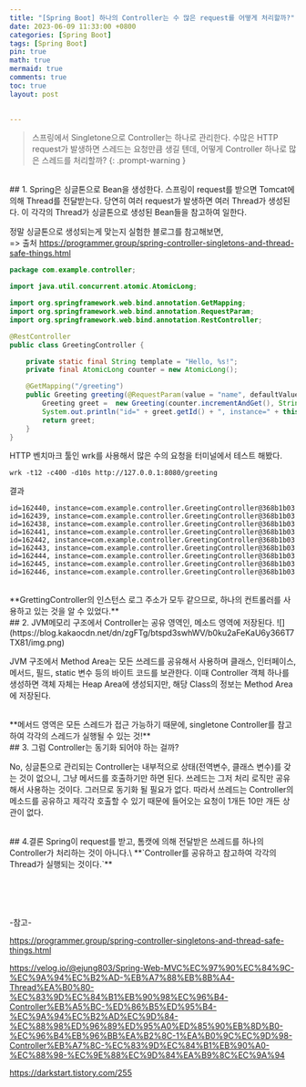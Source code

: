 ```yaml
---
title: "[Spring Boot] 하나의 Controller는 수 많은 request를 어떻게 처리할까?"
date: 2023-06-09 11:33:00 +0800
categories: [Spring Boot]
tags: [Spring Boot]
pin: true
math: true
mermaid: true
comments: true
toc: true
layout: post

  
---
```

> 스프링에서 Singletone으로 Controller는 하나로 관리한다. 수많은 HTTP request가 발생하면 스레드는 요청만큼 생길 텐데, 어떻게 Controller 하나로 많은 스레드를 처리할까?
{: .prompt-warning }


<br>
## 1. Spring은 싱글톤으로 Bean을 생성한다.
스프링이 request를 받으면 Tomcat에 의해 Thread를 전달받는다. 당연히 여러 request가 발생하면 여러 Thread가 생성된다. 이 각각의 Thread가 싱글톤으로 생성된 Bean들을 참고하여 일한다.

정말 싱글톤으로 생성되는게 맞는지 실험한 블로그를 참고해보면,\
=> 출처
<https://programmer.group/spring-controller-singletons-and-thread-safe-things.html>

```java
package com.example.controller;

import java.util.concurrent.atomic.AtomicLong;

import org.springframework.web.bind.annotation.GetMapping;
import org.springframework.web.bind.annotation.RequestParam;
import org.springframework.web.bind.annotation.RestController;

@RestController
public class GreetingController {

    private static final String template = "Hello, %s!";
    private final AtomicLong counter = new AtomicLong();

    @GetMapping("/greeting")
    public Greeting greeting(@RequestParam(value = "name", defaultValue = "World") String name) {
        Greeting greet =  new Greeting(counter.incrementAndGet(), String.format(template, name));
        System.out.println("id=" + greet.getId() + ", instance=" + this);
        return greet;
    }
}
```
HTTP 벤치마크 툴인 wrk를 사용해서 많은 수의 요청을 터미널에서 테스트 해봤다.
```terminal
wrk -t12 -c400 -d10s http://127.0.0.1:8080/greeting
```
결과
```log
id=162440, instance=com.example.controller.GreetingController@368b1b03
id=162439, instance=com.example.controller.GreetingController@368b1b03
id=162438, instance=com.example.controller.GreetingController@368b1b03
id=162441, instance=com.example.controller.GreetingController@368b1b03
id=162442, instance=com.example.controller.GreetingController@368b1b03
id=162443, instance=com.example.controller.GreetingController@368b1b03
id=162444, instance=com.example.controller.GreetingController@368b1b03
id=162445, instance=com.example.controller.GreetingController@368b1b03
id=162446, instance=com.example.controller.GreetingController@368b1b03
```

<br>
**GrettingController의 인스턴스 로그 주소가 모두 같으므로, 하나의 컨트롤러를 사용하고 있는 것을 알 수 있었다.**

<br>
## 2. JVM메모리 구조에서 Controller는 공유 영역인, 메소드 영역에 저장된다.
![](https://blog.kakaocdn.net/dn/zgFTg/btspd3swhWV/b0ku2aFeKaU6y366T7TX81/img.png)

JVM 구조에서 Method Area는 모든 쓰레드를 공유해서 사용하며 클래스, 인터페이스, 메서드, 필드, static 변수 등의 바이트 코드를 보관한다. 이때 Controller 객체 하나를 생성하면 객체 자체는 Heap Area에 생성되지만, 해당 Class의 정보는 Method Area에 저장된다.

<br>
**메서드 영역은 모든 스레드가 접근 가능하기 때문에, singletone Controller를 참고하여 각각의 스레드가 실행될 수 있는 것!**

<br>
## 3. 그럼 Controller는 동기화 되어야 하는 걸까?

No, 싱글톤으로 관리되는 Controller는 내부적으로 상태(전역변수, 클래스 변수)를 갖는 것이 없으니, 그냥 메서드를 호출하기만 하면 된다. 쓰레드는 그저 처리 로직만 공유해서 사용하는 것이다. 그러므로 동기화 될 필요가 없다. 따라서 쓰레드는 Controller의 메소드를 공유하고 제각각 호출할 수 있기 때문에 들어오는 요청이 1개든 10만 개든 상관이 없다.

<br>
## 4.결론
Spring이 request를 받고, 톰캣에 의해 전달받은 쓰레드를 하나의 Controller가 처리하는 것이 아니다.\
 **`Controller를 공유하고 참고하여 각각의 Thread가 실행되는 것이다.`**

<br>
<br>
<br>
<br>
<br>

-참고-

<https://programmer.group/spring-controller-singletons-and-thread-safe-things.html>

<https://velog.io/@ejung803/Spring-Web-MVC%EC%97%90%EC%84%9C-%EC%9A%94%EC%B2%AD-%EB%A7%88%EB%8B%A4-Thread%EA%B0%80-%EC%83%9D%EC%84%B1%EB%90%98%EC%96%B4-Controller%EB%A5%BC-%ED%86%B5%ED%95%B4-%EC%9A%94%EC%B2%AD%EC%9D%84-%EC%88%98%ED%96%89%ED%95%A0%ED%85%90%EB%8D%B0-%EC%96%B4%EB%96%BB%EA%B2%8C-1%EA%B0%9C%EC%9D%98-Controller%EB%A7%8C-%EC%83%9D%EC%84%B1%EB%90%A0-%EC%88%98-%EC%9E%88%EC%9D%84%EA%B9%8C%EC%9A%94>

<https://darkstart.tistory.com/255>

